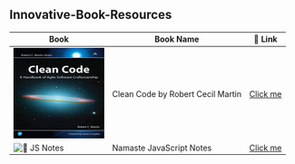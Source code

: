 ## Innovative-Book-Resources

| Book  |  Book Name | 🔗 Link |
| ------------- | ------------- |------------- |
|![Clean Code](/utils/images.png)| Clean Code by Robert Cecil Martin | [Click me](Clean%20Code.pdf )  |
|![🙏 JS Notes](/utils/namasteJS.png)| Namaste JavaScript Notes | [Click me](https://github.com/vaibhav-raj/E-books/blob/main/Akshay%20Saini%20-%20Notes.pdf )  |

